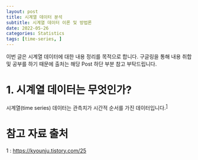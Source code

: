 ```yaml
---
layout: post
title: 시계열 데이터 분석
subtitle: 시계열 데이터 이론 및 방법론
date: 2022-05-26
categories: Statistics
tags: [time-series, ]
---
```


이번 글은 시계열 데이터에 대한 내용 정리를 목적으로 합니다. 구글링을 통해 내용 취합 및 공부를 하기 때문에 출처는 해당 Post 하단 부분 참고 부탁드립니다. 


# 1. 시계열 데이터는 무엇인가?

시계열(time series) 데이터는 관측치가 시간적 순서를 가진 데이터입니다.<sup>[1](#references)</sup> 





# 참고 자료 출처

<a name="references">1</a> : https://kyounju.tistory.com/25